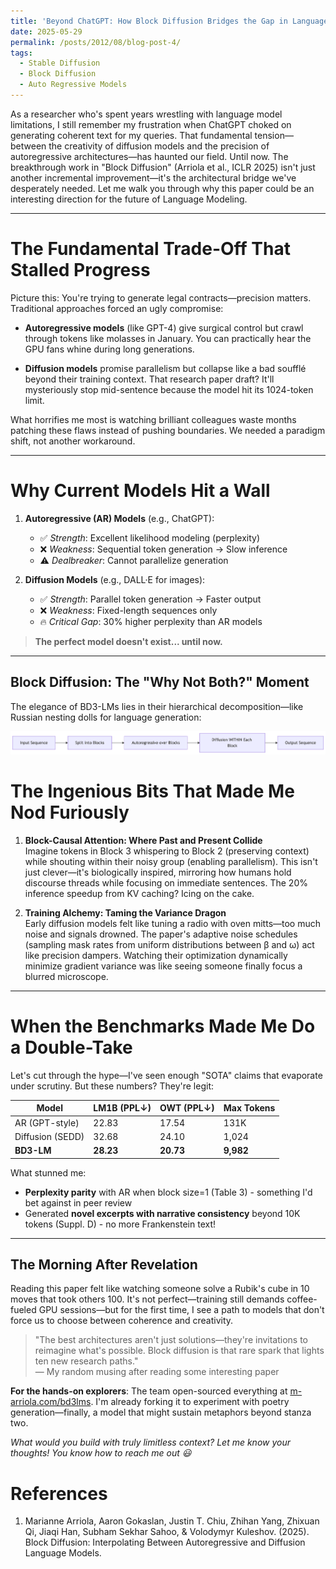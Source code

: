 ```yaml
---
title: 'Beyond ChatGPT: How Block Diffusion Bridges the Gap in Language Modeling'
date: 2025-05-29
permalink: /posts/2012/08/blog-post-4/
tags:
  - Stable Diffusion
  - Block Diffusion
  - Auto Regressive Models
---
```



As a researcher who's spent years wrestling with language model limitations, I still remember my frustration when ChatGPT choked on generating coherent text for my queries. That fundamental tension—between the creativity of diffusion models and the precision of autoregressive architectures—has haunted our field. Until now. The breakthrough work in "Block Diffusion" (Arriola et al., ICLR 2025) isn't just another incremental improvement—it's the architectural bridge we've desperately needed. Let me walk you through why this paper could be an interesting direction for the future of Language Modeling.

---

The Fundamental Trade-Off That Stalled Progress
======

Picture this: You're trying to generate legal contracts—precision matters. Traditional approaches forced an ugly compromise:

- **Autoregressive models** (like GPT-4) give surgical control but crawl through tokens like molasses in January. You can practically hear the GPU fans whine during long generations.

- **Diffusion models** promise parallelism but collapse like a bad soufflé beyond their training context. That research paper draft? It'll mysteriously stop mid-sentence because the model hit its 1024-token limit.

What horrifies me most is watching brilliant colleagues waste months patching these flaws instead of pushing boundaries. We needed a paradigm shift, not another workaround.

---

Why Current Models Hit a Wall
======

1. **Autoregressive (AR) Models** (e.g., ChatGPT):  
   - ✅ *Strength*: Excellent likelihood modeling (perplexity)  
   - ❌ *Weakness*: Sequential token generation → Slow inference  
   - ⚠️ *Dealbreaker*: Cannot parallelize generation  

2. **Diffusion Models** (e.g., DALL·E for images):  
   - ✅ *Strength*: Parallel token generation → Faster output  
   - ❌ *Weakness*: Fixed-length sequences only  
   - 🔥 *Critical Gap*: 30% higher perplexity than AR models  

> **The perfect model doesn't exist... until now.**

---
## Block Diffusion: The "Why Not Both?" Moment

The elegance of BD3-LMs lies in their hierarchical decomposition—like Russian nesting dolls for language generation:

![Architecure](/images/flowchart.png)

The Ingenious Bits That Made Me Nod Furiously
======

1. **Block-Causal Attention: Where Past and Present Collide**  
   Imagine tokens in Block 3 whispering to Block 2 (preserving context) while shouting within their noisy group (enabling parallelism). This isn't just clever—it's biologically inspired, mirroring how humans hold discourse threads while focusing on immediate sentences. The 20% inference speedup from KV caching? Icing on the cake.

2. **Training Alchemy: Taming the Variance Dragon**  
   Early diffusion models felt like tuning a radio with oven mitts—too much noise and signals drowned. The paper's adaptive noise schedules (sampling mask rates from uniform distributions between β and ω) act like precision dampers. Watching their optimization dynamically minimize gradient variance was like seeing someone finally focus a blurred microscope.

---

When the Benchmarks Made Me Do a Double-Take
======

Let's cut through the hype—I've seen enough "SOTA" claims that evaporate under scrutiny. But these numbers? They're legit:

| Model          | LM1B (PPL↓) | OWT (PPL↓) | Max Tokens |  
|----------------|-------------|------------|------------|  
| AR (GPT-style) | 22.83       | 17.54      | 131K       |  
| Diffusion (SEDD)| 32.68      | 24.10      | 1,024      |  
| **BD3-LM**     | **28.23**   | **20.73**  | **9,982**  |  

What stunned me:
- **Perplexity parity** with AR when block size=1 (Table 3) - something I'd bet against in peer review
- Generated **novel excerpts with narrative consistency** beyond 10K tokens (Suppl. D) - no more Frankenstein text!

---

## The Morning After Revelation

Reading this paper felt like watching someone solve a Rubik's cube in 10 moves that took others 100. It's not perfect—training still demands coffee-fueled GPU sessions—but for the first time, I see a path to models that don't force us to choose between coherence and creativity.

> "The best architectures aren't just solutions—they're invitations to reimagine what's possible. Block diffusion is that rare spark that lights ten new research paths."  
> — My random musing after reading some interesting paper

**For the hands-on explorers**: The team open-sourced everything at [m-arriola.com/bd3lms](https://m-arriola.com/bd3lms). I'm already forking it to experiment with poetry generation—finally, a model that might sustain metaphors beyond stanza two.

*What would you build with truly limitless context? Let me know your thoughts! You know how to reach me out 😃*

References
======

1. Marianne Arriola, Aaron Gokaslan, Justin T. Chiu, Zhihan Yang, Zhixuan Qi, Jiaqi Han, Subham Sekhar Sahoo, & Volodymyr Kuleshov. (2025). Block Diffusion: Interpolating Between Autoregressive and Diffusion Language Models.


